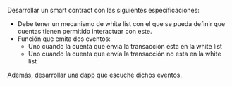 Desarrollar un smart contract con las siguientes especificaciones:

- Debe tener un mecanismo de white list con el que se pueda definir que cuentas tienen permitido interactuar con este.
- Función que emita dos eventos:
    - Uno cuando la cuenta que envía la transacción esta en la white list
    - Uno cuando la cuenta que envía la transacción no esta en la white list


Además, desarrollar una dapp que escuche dichos eventos.